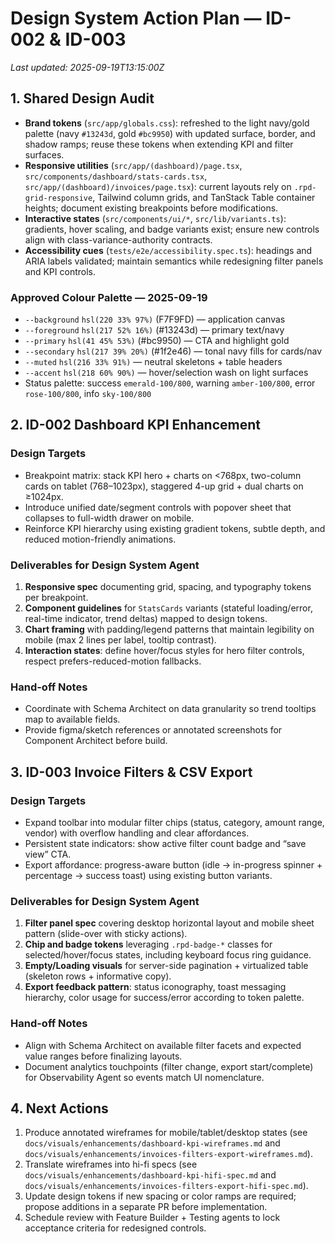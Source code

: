 # Design System Action Plan — ID-002 & ID-003

_Last updated: 2025-09-19T13:15:00Z_

## 1. Shared Design Audit
- **Brand tokens** (`src/app/globals.css`): refreshed to the light navy/gold palette (navy `#13243d`, gold `#bc9950`) with updated surface, border, and shadow ramps; reuse these tokens when extending KPI and filter surfaces.
- **Responsive utilities** (`src/app/(dashboard)/page.tsx`, `src/components/dashboard/stats-cards.tsx`, `src/app/(dashboard)/invoices/page.tsx`): current layouts rely on `.rpd-grid-responsive`, Tailwind column grids, and TanStack Table container heights; document existing breakpoints before modifications.
- **Interactive states** (`src/components/ui/*`, `src/lib/variants.ts`): gradients, hover scaling, and badge variants exist; ensure new controls align with class-variance-authority contracts.
- **Accessibility cues** (`tests/e2e/accessibility.spec.ts`): headings and ARIA labels validated; maintain semantics while redesigning filter panels and KPI controls.

### Approved Colour Palette — 2025-09-19
- `--background` `hsl(220 33% 97%)` (F7F9FD) — application canvas
- `--foreground` `hsl(217 52% 16%)` (#13243d) — primary text/navy
- `--primary` `hsl(41 45% 53%)` (#bc9950) — CTA and highlight gold
- `--secondary` `hsl(217 39% 20%)` (#1f2e46) — tonal navy fills for cards/nav
- `--muted` `hsl(216 33% 91%)` — neutral skeletons + table headers
- `--accent` `hsl(218 60% 90%)` — hover/selection wash on light surfaces
- Status palette: success `emerald-100/800`, warning `amber-100/800`, error `rose-100/800`, info `sky-100/800`

## 2. ID-002 Dashboard KPI Enhancement
### Design Targets
- Breakpoint matrix: stack KPI hero + charts on <768px, two-column cards on tablet (768–1023px), staggered 4-up grid + dual charts on ≥1024px.
- Introduce unified date/segment controls with popover sheet that collapses to full-width drawer on mobile.
- Reinforce KPI hierarchy using existing gradient tokens, subtle depth, and reduced motion-friendly animations.

### Deliverables for Design System Agent
1. **Responsive spec** documenting grid, spacing, and typography tokens per breakpoint.
2. **Component guidelines** for `StatsCards` variants (stateful loading/error, real-time indicator, trend deltas) mapped to design tokens.
3. **Chart framing** with padding/legend patterns that maintain legibility on mobile (max 2 lines per label, tooltip contrast).
4. **Interaction states**: define hover/focus styles for hero filter controls, respect prefers-reduced-motion fallbacks.

### Hand-off Notes
- Coordinate with Schema Architect on data granularity so trend tooltips map to available fields.
- Provide figma/sketch references or annotated screenshots for Component Architect before build.

## 3. ID-003 Invoice Filters & CSV Export
### Design Targets
- Expand toolbar into modular filter chips (status, category, amount range, vendor) with overflow handling and clear affordances.
- Persistent state indicators: show active filter count badge and “save view” CTA.
- Export affordance: progress-aware button (idle → in-progress spinner + percentage → success toast) using existing button variants.

### Deliverables for Design System Agent
1. **Filter panel spec** covering desktop horizontal layout and mobile sheet pattern (slide-over with sticky actions).
2. **Chip and badge tokens** leveraging `.rpd-badge-*` classes for selected/hover/focus states, including keyboard focus ring guidance.
3. **Empty/Loading visuals** for server-side pagination + virtualized table (skeleton rows + informative copy).
4. **Export feedback pattern**: status iconography, toast messaging hierarchy, color usage for success/error according to token palette.

### Hand-off Notes
- Align with Schema Architect on available filter facets and expected value ranges before finalizing layouts.
- Document analytics touchpoints (filter change, export start/complete) for Observability Agent so events match UI nomenclature.

## 4. Next Actions
1. Produce annotated wireframes for mobile/tablet/desktop states (see `docs/visuals/enhancements/dashboard-kpi-wireframes.md` and `docs/visuals/enhancements/invoices-filters-export-wireframes.md`).
2. Translate wireframes into hi-fi specs (see `docs/visuals/enhancements/dashboard-kpi-hifi-spec.md` and `docs/visuals/enhancements/invoices-filters-export-hifi-spec.md`).
3. Update design tokens if new spacing or color ramps are required; propose additions in a separate PR before implementation.
3. Schedule review with Feature Builder + Testing agents to lock acceptance criteria for redesigned controls.
